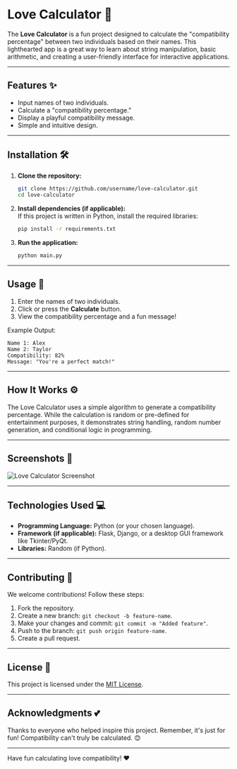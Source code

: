 # Love Calculator 💖  

The **Love Calculator** is a fun project designed to calculate the "compatibility percentage" between two individuals based on their names. This lighthearted app is a great way to learn about string manipulation, basic arithmetic, and creating a user-friendly interface for interactive applications.

---

## Features ✨  
- Input names of two individuals.  
- Calculate a "compatibility percentage."  
- Display a playful compatibility message.  
- Simple and intuitive design.  

---

## Installation 🛠️  

1. **Clone the repository:**  
   ```bash  
   git clone https://github.com/username/love-calculator.git  
   cd love-calculator  
   ```  

2. **Install dependencies (if applicable):**  
   If this project is written in Python, install the required libraries:  
   ```bash  
   pip install -r requirements.txt  
   ```  

3. **Run the application:**  
   ```bash  
   python main.py  
   ```  

---

## Usage 📖  

1. Enter the names of two individuals.  
2. Click or press the **Calculate** button.  
3. View the compatibility percentage and a fun message!  

Example Output:  
```text  
Name 1: Alex  
Name 2: Taylor  
Compatibility: 82%  
Message: "You're a perfect match!"  
```  

---

## How It Works ⚙️  

The Love Calculator uses a simple algorithm to generate a compatibility percentage. While the calculation is random or pre-defined for entertainment purposes, it demonstrates string handling, random number generation, and conditional logic in programming.  

---

## Screenshots 🌟  
![Love Calculator Screenshot](example-screenshot.png)  

---

## Technologies Used 💻  

- **Programming Language:** Python (or your chosen language).  
- **Framework (if applicable):** Flask, Django, or a desktop GUI framework like Tkinter/PyQt.  
- **Libraries:** Random (if Python).  

---

## Contributing 🤝  

We welcome contributions! Follow these steps:  
1. Fork the repository.  
2. Create a new branch: `git checkout -b feature-name`.  
3. Make your changes and commit: `git commit -m "Added feature"`.  
4. Push to the branch: `git push origin feature-name`.  
5. Create a pull request.  

---

## License 📜  

This project is licensed under the [MIT License](LICENSE).  

---

## Acknowledgments 💕  

Thanks to everyone who helped inspire this project. Remember, it's just for fun! Compatibility can't truly be calculated. 😊  

---

Have fun calculating love compatibility! ❤️
